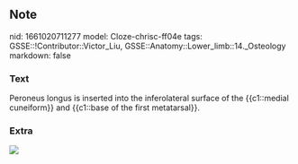 ## Note
nid: 1661020711277
model: Cloze-chrisc-ff04e
tags: GSSE::!Contributor::Victor_Liu, GSSE::Anatomy::Lower_limb::14._Osteology
markdown: false

### Text
Peroneus longus is inserted into the inferolateral surface of the {{c1::medial cuneiform}} and {{c1::base of the first metatarsal}}.

### Extra
<img src="paste-106fc996017921d106fca49c1e0a901c2d72b783.jpg">
